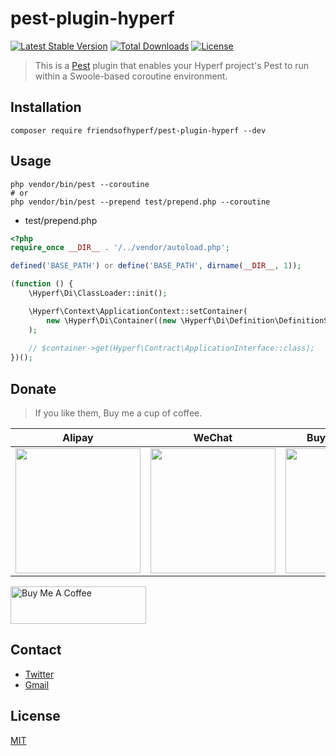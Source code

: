 # pest-plugin-hyperf

[![Latest Stable Version](https://img.shields.io/packagist/v/friendsofhyperf/pest-plugin-hyperf)](https://packagist.org/packages/friendsofhyperf/pest-plugin-hyperf)
[![Total Downloads](https://img.shields.io/packagist/dt/friendsofhyperf/pest-plugin-hyperf)](https://packagist.org/packages/friendsofhyperf/pest-plugin-hyperf)
[![License](https://img.shields.io/packagist/l/friendsofhyperf/pest-plugin-hyperf)](https://github.com/friendsofhyperf/pest-plugin-hyperf)

> This is a [Pest](https://pestphp.com) plugin that enables your Hyperf project's Pest to run within a Swoole-based coroutine environment.

## Installation

```shell
composer require friendsofhyperf/pest-plugin-hyperf --dev
```

## Usage

```shell
php vendor/bin/pest --coroutine
# or
php vendor/bin/pest --prepend test/prepend.php --coroutine
```

- test/prepend.php

```php
<?php
require_once __DIR__ . '/../vendor/autoload.php';

defined('BASE_PATH') or define('BASE_PATH', dirname(__DIR__, 1));

(function () {
    \Hyperf\Di\ClassLoader::init();

    \Hyperf\Context\ApplicationContext::setContainer(
        new \Hyperf\Di\Container((new \Hyperf\Di\Definition\DefinitionSourceFactory())())
    );
    
    // $container->get(Hyperf\Contract\ApplicationInterface::class);
})();

```

## Donate

> If you like them, Buy me a cup of coffee.

| Alipay | WeChat | Buy Me A Coffee |
|  ----  |  ----  |  ----  |
| <img src="https://hdj.me/images/alipay-min.jpg" width="200" height="200" />  | <img src="https://hdj.me/images/wechat-pay-min.jpg" width="200" height="200" /> | <img src="https://hdj.me/images/bmc_qr.png" width="200" height="200" /> |

<a href="https://www.buymeacoffee.com/huangdijiag" target="_blank"><img src="https://cdn.buymeacoffee.com/buttons/v2/default-yellow.png" alt="Buy Me A Coffee" style="height: 60px !important;width: 217px !important;" ></a>

## Contact

- [Twitter](https://twitter.com/huangdijia)
- [Gmail](mailto:huangdijia@gmail.com)

## License

[MIT](LICENSE)
